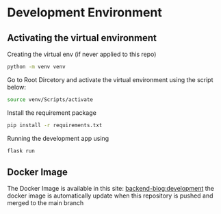 # Development Environment

## Activating the virtual environment
Creating the virtual env (if never applied to this repo)
```bash
python -m venv venv
```
Go to Root Dircetory and activate the virtual environment using the script below:
```bash
source venv/Scripts/activate
```
Install the requirement package
```bash
pip install -r requirements.txt
```
Running the development app using
```bash
flask run
```

## Docker Image
The Docker Image is available in this site: <a target="_blank" href="https://hub.docker.com/repository/docker/darmajr94/backend-blog/general">backend-blog:development</a> the docker image is automatically update when this repository is pushed and merged to the main branch

